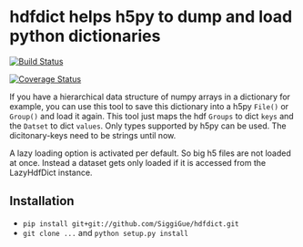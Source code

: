 # hdfdict helps h5py to dump and load python dictionaries

[![Build Status](https://travis-ci.org/SiggiGue/hdfdict.svg?branch=master)](https://travis-ci.org/SiggiGue/hdfdict)

[![Coverage Status](https://coveralls.io/repos/github/SiggiGue/hdfdict/badge.svg?branch=master)](https://coveralls.io/github/SiggiGue/hdfdict?branch=master)

If you have a hierarchical data structure of numpy arrays in a dictionary for example, you can use this tool to save this dictionary into a h5py `File()` or `Group()` and load it again.
This tool just maps the hdf `Groups` to dict `keys` and the `Datset` to dict `values`.
Only types supported by h5py can be used.
The dicitonary-keys need to be strings until now.

A lazy loading option is activated per default. So big h5 files are not loaded at once. Instead a dataset gets only loaded if it is accessed from the LazyHdfDict instance.


## Installation

+ `pip install git+git://github.com/SiggiGue/hdfdict.git`
+ `git clone ...` and `python setup.py install`
